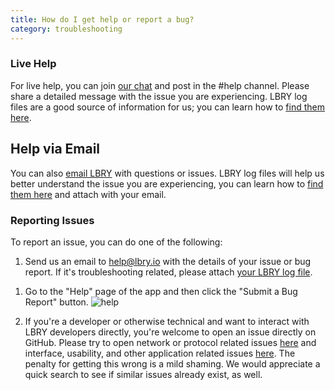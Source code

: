 ```yaml
---
title: How do I get help or report a bug?
category: troubleshooting
---
```


### Live Help

For live help, you can join [our chat](https://chat.lbry.io) and post in the #help channel. Please share a detailed message with the issue you are experiencing. LBRY log files are a good source of information for us; you can learn how to [find them here](https://lbry.io/faq/how-to-find-lbry-log-file).

## Help via Email

You can also [email LBRY](mailto:help@lbry.io) with questions or issues. LBRY log files will help us better understand the issue you are experiencing, you can learn how to [find them here](https://lbry.io/faq/how-to-find-lbry-log-file) and attach with your email.

### Reporting Issues

To report an issue, you can do one of the following:

1. Send us an email to [help@lbry.io](mailto:help@lbry.io) with the details of your issue or bug report. If it's troubleshooting related, please attach [your LBRY log file](https://lbry.io/faq/how-to-find-lbry-log-file).

<script>!function(e,o,n){window.HSCW=o,window.HS=n,n.beacon=n.beacon||{};var t=n.beacon;t.userConfig={},t.readyQueue=[],t.config=function(e){this.userConfig=e},t.ready=function(e){this.readyQueue.push(e)},o.config={docs:{enabled:!1,baseUrl:""},contact:{enabled:!0,formId:"8cb33eba-c927-11e8-ab20-0ee9bb0328ce"}};var r=e.getElementsByTagName("script")[0],c=e.createElement("script");c.type="text/javascript",c.async=!0,c.src="https://djtflbt20bdde.cloudfront.net/",r.parentNode.insertBefore(c,r)}(document,window.HSCW||{},window.HS||{});</script>

1. Go to the "Help" page of the app and then click the "Submit a Bug Report" button.
![help](https://spee.ch/8/Fix-broken.png)

1. If you're a developer or otherwise technical and want to interact with LBRY developers directly, you're welcome to open an issue directly on GitHub. Please try to open network or protocol related issues [here](https://github.com/lbryio/lbry/issues) and interface, usability, and other application related issues [here](https://github.com/lbryio/lbry-desktop/issues). The penalty for getting this wrong is a mild shaming. We would appreciate a quick search to see if similar issues already exist, as well.
